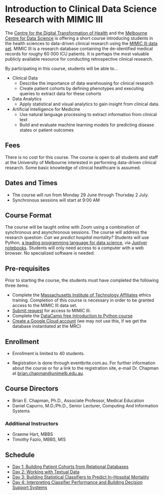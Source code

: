 # Introduction to Clinical Data Science Research with MIMIC III


The [Centre for the Digital Transformation of Health](https://mdhs.unimelb.edu.au/our-organisation/institutes-centres-departments/habic) and the [Melbourne Centre for Data Science](https://science.unimelb.edu.au/mcds) is offering a short course introducing students in the health sciences to data-driven clinical research using the [MIMIC III data set](https://mimic.physionet.org/). MIMIC III is a research database containing the de-identified medical records for roughy 60 000 ICU patients. It is perhaps the most valuable publicly available resource for conducting retrospective clinical research.

By participating in this course, students will be able to...

- Clinical Data
    - Describe the importance of data warehousing for clinical research
    - Create patient cohorts by defining phenotypes and executing queries to extract data for these cohorts
- Data Analytics
    - Apply statistical and visual analytics to gain insight from clinical data.
- Artificial Intelligence for Medicine
    - Use natural language processing to extract information from clinical text
    - Build and evaluate machine learning models for predicting disease states or patient outcomes
    
## Fees

There is no cost for this course. The course is open to all students and staff at the University of Melbourne interested in performing data-driven clinical research. Some basic knowledge of clinical healthcare is assumed. 

## Dates and Times

- The course will run from Monday 29 June through Thursday 2 July.
- Synchronous sessions will start at 9:00 AM

## Course Format

The course will be taught online with Zoom using a combination of synchronous and asynchronous sessions. The course will address the research question: _Can we predict hospital mortality?_ Students will use Python, [a leading programming language for data science](https://www.analyticsinsight.net/top-10-data-science-programming-languages-for-2020/), via [Juptyer notebooks](https://towardsdatascience.com/the-complete-guide-to-jupyter-notebooks-for-data-science-8ff3591f69a4). Students will only need access to a computer with a web browser. No specialized software is needed.

## Pre-requisites

Prior to starting the course, the students must have completed the following three items:

- Complete the [Massachusetts Institute of Technology Affiliates](https://www.citiprogram.org/index.cfm?pageID=154&icat=0&ac=0) ethics training. Completion of this course is necessary in order to be granted access to the MIMIC III data set.
- [Submit request](https://physionet.org/content/mimiciii/) for access to MIMIC III.
- Complete the [DataCamp free Introduction to Python course](https://learn.datacamp.com/courses/intro-to-python-for-data-science)
- [Create a Google Cloud account](https://cloud.google.com/) (we may not use this, if we get the database instantiated at the MRC)

## Enrollment

- Enrollment is limited to 40 students.

- Registration is done through eventbrite.com.au. For further information about the course or for a link to the registration site, e-mail Dr. Chapman at <brian.chapman@unimelb.edu.au>.

## Course Directors

- Brian E. Chapman, Ph.D., Associate Professor, Medical Education
- Daniel Capurro, M.D./Ph.D., Senior Lecturer, Computing And Information Systems

### Additional Instructors

- Graeme Hart, MBBS
- Timothy Fazio, MBBS, MIS

## Schedule

- [Day 1: Building Patient Cohorts from Relational Databases](day1.md)
- [Day 2: Working with Textual Data](day2.md)
- [Day 3: Building Statistical Classifiers to Predict In-Hospital Mortality](day3.md)
- [Day 4: Interpreting Classifier Performance and Building Decision Support Systems](day4.md)
